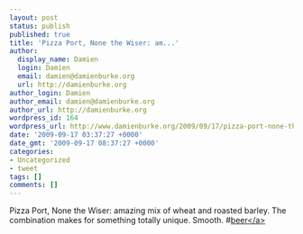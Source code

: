 ```yaml
---
layout: post
status: publish
published: true
title: 'Pizza Port, None the Wiser: am...'
author:
  display_name: Damien
  login: Damien
  email: damien@damienburke.org
  url: http://damienburke.org
author_login: Damien
author_email: damien@damienburke.org
author_url: http://damienburke.org
wordpress_id: 164
wordpress_url: http://www.damienburke.org/2009/09/17/pizza-port-none-the-wiser-am/
date: '2009-09-17 03:37:27 +0000'
date_gmt: '2009-09-17 08:37:27 +0000'
categories:
- Uncategorized
- tweet
tags: []
comments: []
---
```

<p>Pizza Port, None the Wiser: amazing mix of wheat and roasted barley. The combination makes for something totally unique. Smooth. #<a href="http:&#47;&#47;search.twitter.com&#47;search?q=%23beer" class="aktt_hashtag">beer<&#47;a></p>
